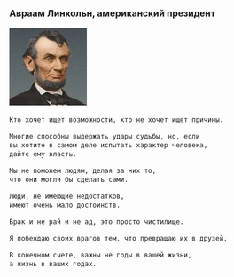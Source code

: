 <!--2017-07-21 21:16:04-->
### Авраам Линкольн, американский президент
<img src="./lincoln.jpg">


    Кто хочет ищет возможности, кто не хочет ищет причины.

>  

    Многие способны выдержать удары судьбы, но, если 
    вы хотите в самом деле испытать характер человека,
    дайте ему власть.

>  

    Мы не поможем людям, делая за них то, 
    что они могли бы сделать сами.

>  

    Люди, не имеющие недостатков, 
    имеют очень мало достоинств.

>  

    Брак и не рай и не ад, это просто чистилище.

>  

    Я побеждаю своих врагов тем, что превращаю их в друзей.

>  

    В конечном счете, важны не годы в вашей жизни, 
    а жизнь в ваших годах.